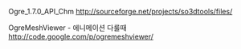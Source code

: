 Ogre_1.7.0_API_Chm
http://sourceforge.net/projects/so3dtools/files/

OgreMeshViewer - 에니메이션 다룰때
http://code.google.com/p/ogremeshviewer/